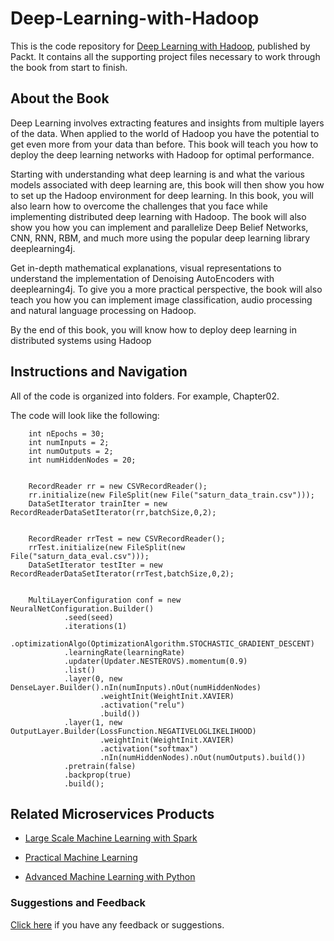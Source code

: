 # Deep-Learning-with-Hadoop
This is the code repository for [Deep Learning with Hadoop](https://www.packtpub.com/big-data-and-business-intelligence/deep-learning-hadoop?utm_source=github&utm_medium=repository&utm_campaign=9781787124769), published by Packt. It contains all the supporting project files necessary to work through the book from start to finish.


## About the Book
Deep Learning involves extracting features and insights from multiple layers of the data. When applied to the world of Hadoop you have the potential to get even more from your data than before. This book will teach you how to deploy the deep learning networks with Hadoop for optimal performance.

Starting with understanding what deep learning is and what the various models associated with deep learning are, this book will then show you how to set up the Hadoop environment for deep learning. In this book, you will also learn how to overcome the challenges that you face while implementing distributed deep learning with Hadoop. The book will also show you how you can implement and parallelize Deep Belief Networks, CNN, RNN, RBM, and much more using the popular deep learning library deeplearning4j.

Get in-depth mathematical explanations, visual representations to understand the implementation of Denoising AutoEncoders with deeplearning4j. To give you a more practical perspective, the book will also teach you how you can implement image classification, audio processing and natural language processing on Hadoop.

By the end of this book, you will know how to deploy deep learning in distributed systems using Hadoop

## Instructions and Navigation
All of the code is organized into folders. For example, Chapter02.



The code will look like the following:

        int nEpochs = 30;
        int numInputs = 2;
        int numOutputs = 2;
        int numHiddenNodes = 20;

        
        RecordReader rr = new CSVRecordReader();
        rr.initialize(new FileSplit(new File("saturn_data_train.csv")));
        DataSetIterator trainIter = new RecordReaderDataSetIterator(rr,batchSize,0,2);

        
        RecordReader rrTest = new CSVRecordReader();
        rrTest.initialize(new FileSplit(new File("saturn_data_eval.csv")));
        DataSetIterator testIter = new RecordReaderDataSetIterator(rrTest,batchSize,0,2);

      
        MultiLayerConfiguration conf = new NeuralNetConfiguration.Builder()
                .seed(seed)
                .iterations(1)
                .optimizationAlgo(OptimizationAlgorithm.STOCHASTIC_GRADIENT_DESCENT)
                .learningRate(learningRate)
                .updater(Updater.NESTEROVS).momentum(0.9)
                .list()
                .layer(0, new DenseLayer.Builder().nIn(numInputs).nOut(numHiddenNodes)
                        .weightInit(WeightInit.XAVIER)
                        .activation("relu")
                        .build())
                .layer(1, new OutputLayer.Builder(LossFunction.NEGATIVELOGLIKELIHOOD)
                        .weightInit(WeightInit.XAVIER)
                        .activation("softmax")
                        .nIn(numHiddenNodes).nOut(numOutputs).build())
                .pretrain(false)
				.backprop(true)
				.build();




## Related Microservices Products
* [Large Scale Machine Learning with Spark](https://www.packtpub.com/big-data-and-business-intelligence/large-scale-machine-learning-spark?utm_source=github&utm_medium=repository&utm_campaign=9781785888748)

* [Practical Machine Learning](https://www.packtpub.com/big-data-and-business-intelligence/practical-machine-learning?utm_source=github&utm_medium=repository&utm_campaign=9781784399689)

* [Advanced Machine Learning with Python](https://www.packtpub.com/big-data-and-business-intelligence/advanced-machine-learning-python?utm_source=github&utm_medium=repository&utm_campaign=9781784398637)


### Suggestions and Feedback
[Click here](https://docs.google.com/forms/d/e/1FAIpQLSe5qwunkGf6PUvzPirPDtuy1Du5Rlzew23UBp2S-P3wB-GcwQ/viewform) if you have any feedback or suggestions.
